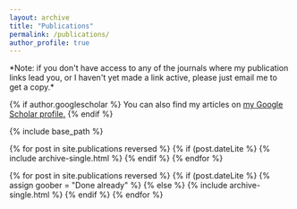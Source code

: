 ```yaml
---
layout: archive
title: "Publications"
permalink: /publications/
author_profile: true
---
```

<div class="amtText" markdown="1">
*Note: if you don't have access to any of the journals where my publication links lead you, or I haven't yet made a link active, please just email me to get a copy.*
</div>

{% if author.googlescholar %}
  You can also find my articles on <u><a href="{{author.googlescholar}}">my Google Scholar profile</a>.</u>
{% endif %}

{% include base_path %}

{% for post in site.publications reversed %}
  {% if (post.dateLite %}
    {% include archive-single.html %}
  {% endif %}
{% endfor %}

{% for post in site.publications reversed %}
  {% if (post.dateLite %}
    {% assign goober = "Done already" %}
  {% else %}
    {% include archive-single.html %}
  {% endif %}
{% endfor %}
